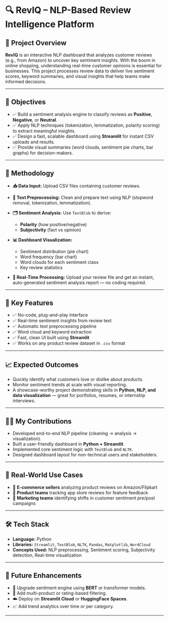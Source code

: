# 🔍 RevIQ – NLP-Based Review Intelligence Platform

## 📖 Project Overview
**RevIQ** is an interactive NLP dashboard that analyzes customer reviews (e.g., from Amazon) to uncover key sentiment insights. With the boom in online shopping, understanding real-time customer opinions is essential for businesses. This project processes review data to deliver live sentiment scores, keyword summaries, and visual insights that help teams make informed decisions.

---

## 🎯 Objectives

- ✅ Build a sentiment analysis engine to classify reviews as **Positive**, **Negative**, or **Neutral**.
- ✅ Apply NLP techniques (tokenization, lemmatization, polarity scoring) to extract meaningful insights.
- ✅ Design a fast, scalable dashboard using **Streamlit** for instant CSV uploads and results.
- ✅ Provide visual summaries (word clouds, sentiment pie charts, bar graphs) for decision-makers.

---

## 🧠 Methodology

- **📥 Data Input:** Upload CSV files containing customer reviews.
- **🧹 Text Preprocessing:** Clean and prepare text using NLP (stopword removal, tokenization, lemmatization).
- **🗂️ Sentiment Analysis:** Use `TextBlob` to derive:
  - **Polarity** (how positive/negative)
  - **Subjectivity** (fact vs opinion)
- **📊 Dashboard Visualization:**
  - Sentiment distribution (pie chart)
  - Word frequency (bar chart)
  - Word clouds for each sentiment class
  - Key review statistics

- **🔄 Real-Time Processing:** Upload your review file and get an instant, auto-generated sentiment analysis report — no coding required.

---

## 🚀 Key Features

- ✅ No-code, plug-and-play interface
- ✅ Real-time sentiment insights from review text
- ✅ Automatic text preprocessing pipeline
- ✅ Word cloud and keyword extraction
- ✅ Fast, clean UI built using **Streamlit**
- ✅ Works on any product review dataset in `.csv` format

---

## 📈 Expected Outcomes

- Quickly identify what customers love or dislike about products.
- Monitor sentiment trends at scale with visual reporting.
- A showcase-worthy project demonstrating skills in **Python, NLP, and data visualization** — great for portfolios, resumes, or internship interviews.

---

## 🧑‍💻 My Contributions

- Developed end-to-end NLP pipeline (cleaning → analysis → visualization).
- Built a user-friendly dashboard in **Python + Streamlit**.
- Implemented core sentiment logic with `TextBlob` and `NLTK`.
- Designed dashboard layout for non-technical users and stakeholders.

---

## 💼 Real-World Use Cases

- 🔹 **E-commerce sellers** analyzing product reviews on Amazon/Flipkart
- 🔹 **Product teams** tracking app store reviews for feature feedback
- 🔹 **Marketing teams** identifying shifts in customer sentiment pre/post campaigns

---

## 🛠 Tech Stack

- **Language:** Python
- **Libraries:** `Streamlit`, `TextBlob`, `NLTK`, `Pandas`, `Matplotlib`, `WordCloud`
- **Concepts Used:** NLP preprocessing, Sentiment scoring, Subjectivity detection, Real-time visualization

---

## 🧪 Future Enhancements

- 🔁 Upgrade sentiment engine using **BERT** or transformer models.
- 🔎 Add multi-product or rating-based filtering.
- ☁️ Deploy on **Streamlit Cloud** or **HuggingFace Spaces**.
- 📈 Add trend analytics over time or per category.

---
